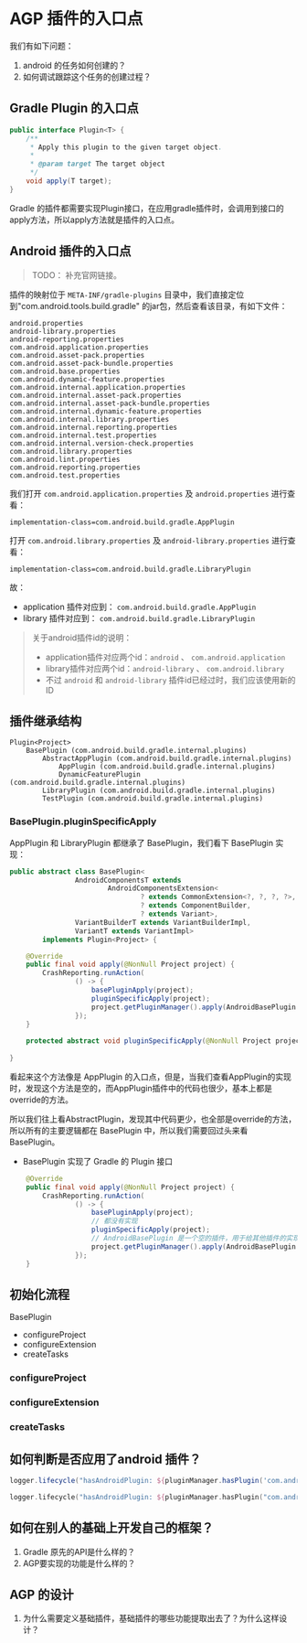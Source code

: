 # AGP 插件的入口点

我们有如下问题：
1. android 的任务如何创建的？
2. 如何调试跟踪这个任务的创建过程？

## Gradle Plugin 的入口点
```JAVA
public interface Plugin<T> {
    /**
     * Apply this plugin to the given target object.
     *
     * @param target The target object
     */
    void apply(T target);
}
```
Gradle 的插件都需要实现Plugin接口，在应用gradle插件时，会调用到接口的apply方法，所以apply方法就是插件的入口点。

## Android 插件的入口点
> TODO： 补充官网链接。 

插件的映射位于 `META-INF/gradle-plugins` 目录中，我们直接定位到"com.android.tools.build.gradle" 的jar包，然后查看该目录，有如下文件：
```SHELL
android.properties
android-library.properties
android-reporting.properties
com.android.application.properties
com.android.asset-pack.properties
com.android.asset-pack-bundle.properties
com.android.base.properties
com.android.dynamic-feature.properties
com.android.internal.application.properties
com.android.internal.asset-pack.properties
com.android.internal.asset-pack-bundle.properties
com.android.internal.dynamic-feature.properties
com.android.internal.library.properties
com.android.internal.reporting.properties
com.android.internal.test.properties
com.android.internal.version-check.properties
com.android.library.properties
com.android.lint.properties
com.android.reporting.properties
com.android.test.properties
```
我们打开 `com.android.application.properties` 及 `android.properties` 进行查看：
```properties
implementation-class=com.android.build.gradle.AppPlugin
```
打开 `com.android.library.properties` 及 `android-library.properties` 进行查看：
```properties
implementation-class=com.android.build.gradle.LibraryPlugin
```
故：
- application 插件对应到： `com.android.build.gradle.AppPlugin`
- library 插件对应到： `com.android.build.gradle.LibraryPlugin`
> 关于android插件id的说明：
> - application插件对应两个id：`android` 、 `com.android.application`
> - library插件对应两个id：`android-library` 、 `com.android.library`
> - 不过 `android` 和 `android-library` 插件id已经过时，我们应该使用新的ID

## 插件继承结构
```shell
Plugin<Project> 
    BasePlugin (com.android.build.gradle.internal.plugins)
        AbstractAppPlugin (com.android.build.gradle.internal.plugins)
            AppPlugin (com.android.build.gradle.internal.plugins)
            DynamicFeaturePlugin (com.android.build.gradle.internal.plugins)
        LibraryPlugin (com.android.build.gradle.internal.plugins)
        TestPlugin (com.android.build.gradle.internal.plugins)
```

### BasePlugin.pluginSpecificApply
AppPlugin 和 LibraryPlugin 都继承了 BasePlugin，我们看下 BasePlugin 实现：
```java
public abstract class BasePlugin<
                AndroidComponentsT extends
                        AndroidComponentsExtension<
                                ? extends CommonExtension<?, ?, ?, ?>,
                                ? extends ComponentBuilder,
                                ? extends Variant>,
                VariantBuilderT extends VariantBuilderImpl,
                VariantT extends VariantImpl>
        implements Plugin<Project> {

    @Override
    public final void apply(@NonNull Project project) {
        CrashReporting.runAction(
                () -> {
                    basePluginApply(project);
                    pluginSpecificApply(project);
                    project.getPluginManager().apply(AndroidBasePlugin.class);
                });
    }
    
    protected abstract void pluginSpecificApply(@NonNull Project project);
    
}
```
看起来这个方法像是 AppPlugin 的入口点，但是，当我们查看AppPlugin的实现时，发现这个方法是空的，而AppPlugin插件中的代码也很少，基本上都是override的方法。

所以我们往上看AbstractPlugin，发现其中代码更少，也全部是override的方法，所以所有的主要逻辑都在 BasePlugin 中，所以我们需要回过头来看 BasePlugin。

- BasePlugin 实现了 Gradle 的 Plugin 接口    
```java
    @Override
    public final void apply(@NonNull Project project) {
        CrashReporting.runAction(
                () -> {
                    basePluginApply(project);
                    // 都没有实现
                    pluginSpecificApply(project);
                    // AndroidBasePlugin 是一个空的插件，用于给其他插件的实现中来判断是否应用了 Android 插件(根据ID：com.android.base判断 )
                    project.getPluginManager().apply(AndroidBasePlugin.class);
                });
    }
```

## 初始化流程
BasePlugin
- configureProject
- configureExtension
- createTasks

### configureProject

### configureExtension

### createTasks


## 如何判断是否应用了android 插件？
```groovy
logger.lifecycle("hasAndroidPlugin: ${pluginManager.hasPlugin('com.android.base')}")
```

```kotlin
logger.lifecycle("hasAndroidPlugin: ${pluginManager.hasPlugin("com.android.base")}")
```


## 如何在别人的基础上开发自己的框架？
1. Gradle 原先的API是什么样的？
2. AGP要实现的功能是什么样的？

## AGP 的设计
1. 为什么需要定义基础插件，基础插件的哪些功能提取出去了？为什么这样设计？



